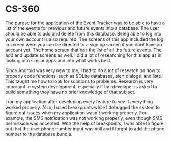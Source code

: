 # CS-360

The purpse for the application of the Event Tracker was to be able to have a list of 
the events for previous and future events into a database.  The user should be able to 
add and delete from this database.  Being able to log into your own account is also required.  The screens of this app included the log in screen were you can be directed to a sign up screen if you dont have an account yet.  The home screen that has the list of all the future events.  The add and update screens as well.  I did a lot of researching for this app as in looking into similar apps and into what works best.

Since Android was very new to me, I had to do a lot of research on how to properly code functions, such as SQLite databases, alert dialogs, and lists. This taught me how to look for solutions to problems. Research is very important in system development, especially if the developer is asked to build something they have no prior knowledge of that subject.

I ran my application after developing every feature to see if everything worked properly. Also, I used breakpoints while I debugged the system to figure out issues when my application wasn't working properly. For example, the SMS notification was not working properly, even though SMS permission was accepted. With the help of breakpoints, I was able to figure out that the user phone number input was null and I forgot to add the phone number to the database bundle.
